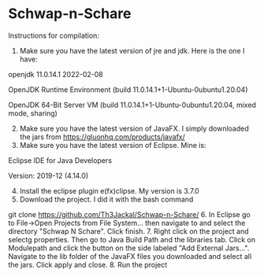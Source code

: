 # Schwap-n-Schare

Instructions for compilation:
1. Make sure you have the latest version of jre and jdk. Here is the one I have:

  openjdk 11.0.14.1 2022-02-08
  
  OpenJDK Runtime Environment (build 11.0.14.1+1-Ubuntu-0ubuntu1.20.04)
  
  OpenJDK 64-Bit Server VM (build 11.0.14.1+1-Ubuntu-0ubuntu1.20.04, mixed mode, sharing)
  
2. Make sure you have the latest version of JavaFX. I simply downloaded the jars from https://gluonhq.com/products/javafx/
3. Make sure you have the latest version of Eclipse. Mine is:

  Eclipse IDE for Java Developers
  
  Version: 2019-12 (4.14.0)
  
4. Install the eclipse plugin e(fx)clipse. My version is 3.7.0
5. Download the project. I did it with the bash command

  git clone https://github.com/Th3Jackal/Schwap-n-Schare/
6. In Eclipse go to File->Open Projects from File System... then navigate to and select the directory "Schwap N Schare". Click finish.
7. Right click on the project and selectg properties. Then go to Java Build Path and the libraries tab. Click on Modulepath and click the button on the side labeled "Add External Jars...". Navigate to the lib folder of the JavaFX files you downloaded and select all the jars. Click apply and close.
8. Run the project
